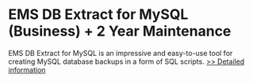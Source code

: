 # EMS DB Extract for MySQL (Business) + 2 Year Maintenance
EMS DB Extract for MySQL is an impressive and easy-to-use tool for creating MySQL database backups in a form of SQL scripts.
[>> Detailed information](https://secure.shareit.com/shareit/product.html?productid=300067897&affiliateid=200057808)